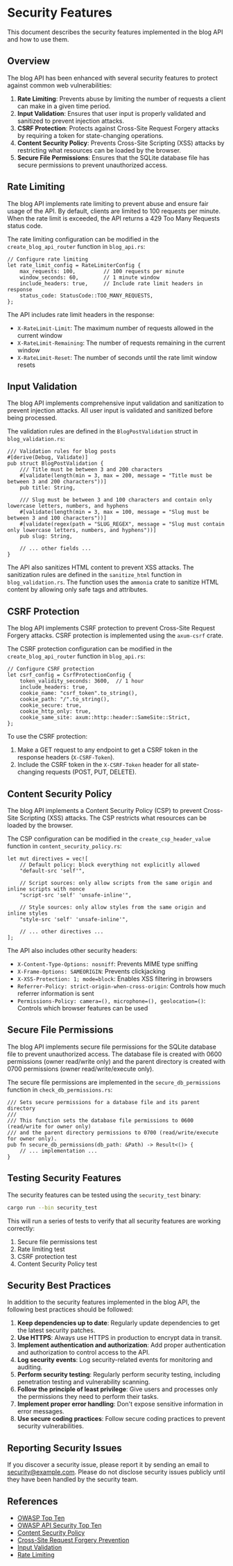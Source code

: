 # Security Features

This document describes the security features implemented in the blog API and how to use them.

## Overview

The blog API has been enhanced with several security features to protect against common web vulnerabilities:

1. **Rate Limiting**: Prevents abuse by limiting the number of requests a client can make in a given time period.
2. **Input Validation**: Ensures that user input is properly validated and sanitized to prevent injection attacks.
3. **CSRF Protection**: Protects against Cross-Site Request Forgery attacks by requiring a token for state-changing operations.
4. **Content Security Policy**: Prevents Cross-Site Scripting (XSS) attacks by restricting what resources can be loaded by the browser.
5. **Secure File Permissions**: Ensures that the SQLite database file has secure permissions to prevent unauthorized access.

## Rate Limiting

The blog API implements rate limiting to prevent abuse and ensure fair usage of the API. By default, clients are limited to 100 requests per minute. When the rate limit is exceeded, the API returns a 429 Too Many Requests status code.

The rate limiting configuration can be modified in the `create_blog_api_router` function in `blog_api.rs`:

```
// Configure rate limiting
let rate_limit_config = RateLimiterConfig {
    max_requests: 100,         // 100 requests per minute
    window_seconds: 60,        // 1 minute window
    include_headers: true,     // Include rate limit headers in response
    status_code: StatusCode::TOO_MANY_REQUESTS,
};
```

The API includes rate limit headers in the response:

- `X-RateLimit-Limit`: The maximum number of requests allowed in the current window
- `X-RateLimit-Remaining`: The number of requests remaining in the current window
- `X-RateLimit-Reset`: The number of seconds until the rate limit window resets

## Input Validation

The blog API implements comprehensive input validation and sanitization to prevent injection attacks. All user input is validated and sanitized before being processed.

The validation rules are defined in the `BlogPostValidation` struct in `blog_validation.rs`:

```
/// Validation rules for blog posts
#[derive(Debug, Validate)]
pub struct BlogPostValidation {
    /// Title must be between 3 and 200 characters
    #[validate(length(min = 3, max = 200, message = "Title must be between 3 and 200 characters"))]
    pub title: String,

    /// Slug must be between 3 and 100 characters and contain only lowercase letters, numbers, and hyphens
    #[validate(length(min = 3, max = 100, message = "Slug must be between 3 and 100 characters"))]
    #[validate(regex(path = "SLUG_REGEX", message = "Slug must contain only lowercase letters, numbers, and hyphens"))]
    pub slug: String,

    // ... other fields ...
}
```

The API also sanitizes HTML content to prevent XSS attacks. The sanitization rules are defined in the `sanitize_html` function in `blog_validation.rs`. The function uses the `ammonia` crate to sanitize HTML content by allowing only safe tags and attributes.

## CSRF Protection

The blog API implements CSRF protection to prevent Cross-Site Request Forgery attacks. CSRF protection is implemented using the `axum-csrf` crate.

The CSRF protection configuration can be modified in the `create_blog_api_router` function in `blog_api.rs`:

```
// Configure CSRF protection
let csrf_config = CsrfProtectionConfig {
    token_validity_seconds: 3600,  // 1 hour
    include_headers: true,
    cookie_name: "csrf_token".to_string(),
    cookie_path: "/".to_string(),
    cookie_secure: true,
    cookie_http_only: true,
    cookie_same_site: axum::http::header::SameSite::Strict,
};
```

To use the CSRF protection:

1. Make a GET request to any endpoint to get a CSRF token in the response headers (`X-CSRF-Token`).
2. Include the CSRF token in the `X-CSRF-Token` header for all state-changing requests (POST, PUT, DELETE).

## Content Security Policy

The blog API implements a Content Security Policy (CSP) to prevent Cross-Site Scripting (XSS) attacks. The CSP restricts what resources can be loaded by the browser.

The CSP configuration can be modified in the `create_csp_header_value` function in `content_security_policy.rs`:

```
let mut directives = vec![
    // Default policy: block everything not explicitly allowed
    "default-src 'self'",
    
    // Script sources: only allow scripts from the same origin and inline scripts with nonce
    "script-src 'self' 'unsafe-inline'",
    
    // Style sources: only allow styles from the same origin and inline styles
    "style-src 'self' 'unsafe-inline'",
    
    // ... other directives ...
];
```

The API also includes other security headers:

- `X-Content-Type-Options: nosniff`: Prevents MIME type sniffing
- `X-Frame-Options: SAMEORIGIN`: Prevents clickjacking
- `X-XSS-Protection: 1; mode=block`: Enables XSS filtering in browsers
- `Referrer-Policy: strict-origin-when-cross-origin`: Controls how much referrer information is sent
- `Permissions-Policy: camera=(), microphone=(), geolocation=()`: Controls which browser features can be used

## Secure File Permissions

The blog API implements secure file permissions for the SQLite database file to prevent unauthorized access. The database file is created with 0600 permissions (owner read/write only) and the parent directory is created with 0700 permissions (owner read/write/execute only).

The secure file permissions are implemented in the `secure_db_permissions` function in `check_db_permissions.rs`:

```
/// Sets secure permissions for a database file and its parent directory
///
/// This function sets the database file permissions to 0600 (read/write for owner only)
/// and the parent directory permissions to 0700 (read/write/execute for owner only).
pub fn secure_db_permissions(db_path: &Path) -> Result<()> {
    // ... implementation ...
}
```

## Testing Security Features

The security features can be tested using the `security_test` binary:

```bash
cargo run --bin security_test
```

This will run a series of tests to verify that all security features are working correctly:

1. Secure file permissions test
2. Rate limiting test
3. CSRF protection test
4. Content Security Policy test

## Security Best Practices

In addition to the security features implemented in the blog API, the following best practices should be followed:

1. **Keep dependencies up to date**: Regularly update dependencies to get the latest security patches.
2. **Use HTTPS**: Always use HTTPS in production to encrypt data in transit.
3. **Implement authentication and authorization**: Add proper authentication and authorization to control access to the API.
4. **Log security events**: Log security-related events for monitoring and auditing.
5. **Perform security testing**: Regularly perform security testing, including penetration testing and vulnerability scanning.
6. **Follow the principle of least privilege**: Give users and processes only the permissions they need to perform their tasks.
7. **Implement proper error handling**: Don't expose sensitive information in error messages.
8. **Use secure coding practices**: Follow secure coding practices to prevent security vulnerabilities.

## Reporting Security Issues

If you discover a security issue, please report it by sending an email to security@example.com. Please do not disclose security issues publicly until they have been handled by the security team.

## References

- [OWASP Top Ten](https://owasp.org/www-project-top-ten/)
- [OWASP API Security Top Ten](https://owasp.org/www-project-api-security/)
- [Content Security Policy](https://developer.mozilla.org/en-US/docs/Web/HTTP/CSP)
- [Cross-Site Request Forgery Prevention](https://cheatsheetseries.owasp.org/cheatsheets/Cross-Site_Request_Forgery_Prevention_Cheat_Sheet.html)
- [Input Validation](https://cheatsheetseries.owasp.org/cheatsheets/Input_Validation_Cheat_Sheet.html)
- [Rate Limiting](https://cheatsheetseries.owasp.org/cheatsheets/Denial_of_Service_Cheat_Sheet.html#rate-limiting)